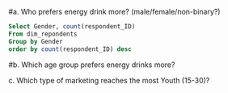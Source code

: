 #a. Who prefers energy drink more? (male/female/non-binary?)
```sql
Select Gender, count(respondent_ID) 
From dim_repondents
Group by Gender
order by count(respondent_ID) desc
```

#b. Which age group prefers energy drinks more?






c. Which type of marketing reaches the most Youth (15-30)?
